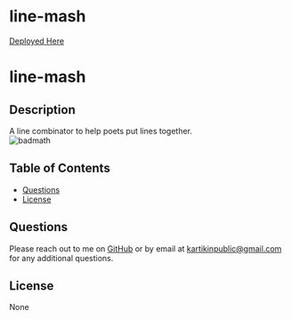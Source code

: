 # line-mash

[Deployed Here](https://nitrotap.github.io/line-mash/)


# line-mash   
## Description   
A line combinator to help poets put lines together.   
 ![badmath](https://img.shields.io/github/languages/top/nitrotap/line-mash)   


## Table of Contents   
   
   
   
   
* [Questions](#Questions)    
* [License](#License)   




   

     

  

   

## Questions   

Please reach out to me on [GitHub](https://github.com/nitrotap) or by email at kartikinpublic@gmail.com for any additional questions.   

## License   
None   
 

